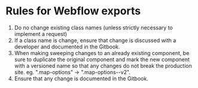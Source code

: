 # Rules for Webflow exports

1. Do no change existing class names (unless strictly necessary to implement a request)
2. If a class name is change, ensure that change is discussed with a developer and documented in the Gitbook.
3. When making sweeping changes to an already existing component, be sure to duplicate the original component and mark the new component with a versioned name so that any changes do not break the production site. eg. ".map-options" -> ".map-options--v2".
4. Ensure that any change is documented in the Gitbook.
